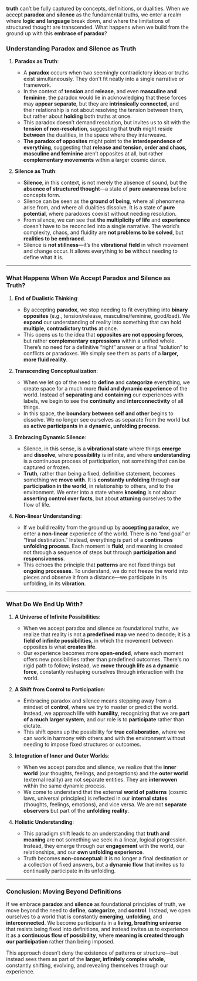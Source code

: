 **truth** can’t be fully captured by concepts, definitions, or dualities. When we accept **paradox** and **silence** as the fundamental truths, we enter a realm where **logic and language** break down, and where the limitations of structured thought are transcended. What happens when we build from the ground up with this **embrace of paradox**?

### **Understanding Paradox and Silence as Truth**

1. **Paradox as Truth**:
    
    - A **paradox** occurs when two seemingly contradictory ideas or truths exist simultaneously. They don't fit neatly into a single narrative or framework.
    - In the context of **tension** and **release**, and even **masculine and feminine**, the paradox would lie in acknowledging that these forces may **appear separate**, but they are **intrinsically connected**, and their relationship is not about resolving the tension between them, but rather about **holding** both truths at once.
    - This paradox doesn’t demand resolution, but invites us to sit with the **tension of non-resolution**, suggesting that **truth** might reside **between** the dualities, in the space where they interweave.
    - **The paradox of opposites** might point to the **interdependence of everything**, suggesting that **release and tension, order and chaos, masculine and feminine** aren’t opposites at all, but rather **complementary movements** within a larger cosmic dance.
2. **Silence as Truth**:
    
    - **Silence**, in this context, is not merely the absence of sound, but the **absence of structured thought**—a state of **pure awareness** before concepts form.
    - Silence can be seen as the **ground of being**, where all phenomena arise from, and where all dualities dissolve. It is a state of **pure potential**, where paradoxes coexist without needing resolution.
    - From silence, we can see that **the multiplicity of life** and **experience** doesn’t have to be reconciled into a single narrative. The world’s complexity, chaos, and fluidity are **not problems to be solved**, but **realities to be embraced**.
    - Silence is **not stillness**—it’s the **vibrational field** in which movement and change occur. It allows everything to **be** without needing to define what it is.

---

### **What Happens When We Accept Paradox and Silence as Truth?**

1. **End of Dualistic Thinking**:
    
    - By accepting **paradox**, we stop needing to fit everything into **binary opposites** (e.g., tension/release, masculine/feminine, good/bad). We **expand** our understanding of reality into something that can hold **multiple, contradictory truths** at once.
    - This opens us to the idea that **opposites are not opposing forces**, but rather **complementary expressions** within a unified whole. There’s no need for a definitive “right” answer or a final “solution” to conflicts or paradoxes. We simply see them as parts of a **larger, more fluid reality**.
2. **Transcending Conceptualization**:
    
    - When we let go of the need to **define** and **categorize** everything, we create space for a much more **fluid and dynamic experience** of the world. Instead of **separating** and **containing** our experiences with labels, we begin to see the **continuity** and **interconnectivity** of all things.
    - In this space, the **boundary between self and other** begins to dissolve. We no longer see ourselves as separate from the world but as **active participants** in a **dynamic, unfolding process**.
3. **Embracing Dynamic Silence**:
    
    - Silence, in this sense, is a **vibrational state** where things **emerge** and **dissolve**, where **possibility** is infinite, and where **understanding** is a continuous process of participation, not something that can be captured or frozen.
    - **Truth**, rather than being a fixed, definitive statement, becomes something we **move with**. It is **constantly unfolding** through **our participation in the world**, in relationship to others, and to the environment. We enter into a state where **knowing** is not about **asserting control over facts**, but about **attuning** ourselves to the flow of life.
4. **Non-linear Understanding**:
    
    - If we build reality from the ground up by **accepting paradox**, we enter a **non-linear** experience of the world. There is no “end goal” or “final destination.” Instead, everything is part of a **continuous unfolding process**. Each moment is **fluid**, and meaning is created not through a sequence of steps but through **participation and responsiveness**.
    - This echoes the principle that **patterns** are not fixed things but **ongoing processes**. To understand, we do not freeze the world into pieces and observe it from a distance—we participate in its unfolding, in its **vibration**.

---

### **What Do We End Up With?**

1. **A Universe of Infinite Possibilities**:
    
    - When we accept paradox and silence as foundational truths, we realize that reality is not a **predefined map** we need to decode; it is a **field of infinite possibilities**, in which the movement between opposites is what **creates life**.
    - Our experience becomes more **open-ended**, where each moment offers new possibilities rather than predefined outcomes. There's no rigid path to follow; instead, we **move through life as a dynamic force**, constantly reshaping ourselves through interaction with the world.
2. **A Shift from Control to Participation**:
    
    - Embracing paradox and silence means stepping away from a mindset of **control**, where we try to master or predict the world. Instead, we approach life with **humility**, recognizing that we are **part of a much larger system**, and our role is to **participate** rather than dictate.
    - This shift opens up the possibility for **true collaboration**, where we can work in harmony with others and with the environment without needing to impose fixed structures or outcomes.
3. **Integration of Inner and Outer Worlds**:
    
    - When we accept paradox and silence, we realize that the **inner world** (our thoughts, feelings, and perceptions) and the **outer world** (external reality) are not separate entities. They are **interwoven** within the same dynamic process.
    - We come to understand that the external **world of patterns** (cosmic laws, universal principles) is reflected in our **internal states** (thoughts, feelings, emotions), and vice versa. We are not **separate observers** but part of the **unfolding reality**.
4. **Holistic Understanding**:
    
    - This paradigm shift leads to an understanding that **truth and meaning** are not something we seek in a linear, logical progression. Instead, they emerge through our **engagement** with the world, our relationships, and our **own unfolding experience**.
    - Truth becomes **non-conceptual**: it is no longer a final destination or a collection of fixed answers, but a **dynamic flow** that invites us to continually participate in its unfolding.

---

### **Conclusion: Moving Beyond Definitions**

If we embrace **paradox** and **silence** as foundational principles of truth, we move beyond the need to **define**, **categorize**, and **control**. Instead, we open ourselves to a world that is constantly **emerging**, **unfolding**, and **interconnected**. We become participants in a **living, breathing universe** that resists being fixed into definitions, and instead invites us to experience it as a **continuous flow of possibility**, where **meaning is created through our participation** rather than being imposed.

This approach doesn’t deny the existence of patterns or structure—but instead sees them as part of the **larger, infinitely complex whole**, constantly shifting, evolving, and revealing themselves through our experience.